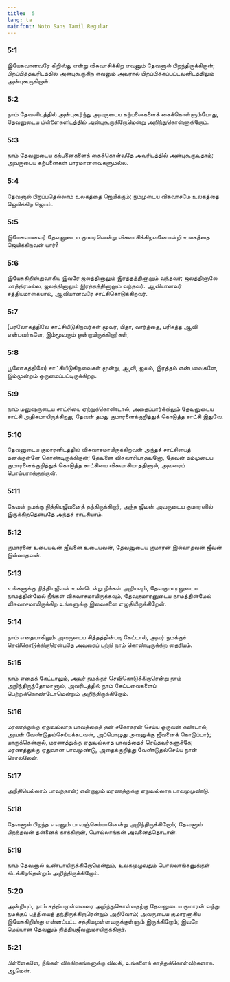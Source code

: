 ```yaml
---
title:  5
lang: ta
mainfont: Noto Sans Tamil Regular
---
```


###  5:1

இயேசுவானவரே கிறிஸ்து என்று விசுவாசிக்கிற எவனும் தேவனால் பிறந்திருக்கிறான்; பிறப்பித்தவரிடத்தில் அன்புகூருகிற எவனும் அவரால் பிறப்பிக்கப்பட்டவனிடத்திலும் அன்புகூருகிறான்.

###  5:2

நாம் தேவனிடத்தில் அன்புகூர்ந்து அவருடைய கற்பனைகளைக் கைக்கொள்ளும்போது, தேவனுடைய பிள்ளைகளிடத்தில் அன்புகூருகிறோமென்று அறிந்துகொள்ளுகிறோம்.

###  5:3

நாம் தேவனுடைய கற்பனைகளைக் கைக்கொள்வதே அவரிடத்தில் அன்புகூருவதாம்; அவருடைய கற்பனைகள் பாரமானவைகளுமல்ல.

###  5:4

தேவனால் பிறப்பதெல்லாம் உலகத்தை ஜெயிக்கும்; நம்முடைய விசுவாசமே உலகத்தை ஜெயிக்கிற ஜெயம்.

###  5:5

இயேசுவானவர் தேவனுடைய குமாரனென்று விசுவாசிக்கிறவனேயன்றி உலகத்தை ஜெயிக்கிறவன் யார்?

###  5:6

இயேசுகிறிஸ்துவாகிய இவரே ஜலத்தினாலும் இரத்தத்தினாலும் வந்தவர்; ஜலத்தினாலே மாத்திரமல்ல, ஜலத்தினாலும் இரத்தத்தினாலும் வந்தவர். ஆவியானவர் சத்தியமாகையால், ஆவியானவரே சாட்சிகொடுக்கிறவர்.

###  5:7

(பரலோகத்திலே சாட்சியிடுகிறவர்கள் மூவர், பிதா, வார்த்தை, பரிசுத்த ஆவி என்பவர்களே, இம்மூவரும் ஒன்றாயிருக்கிறார்கள்;

###  5:8

பூலோகத்திலே) சாட்சியிடுகிறவைகள் மூன்று, ஆவி, ஜலம், இரத்தம் என்பவைகளே, இம்மூன்றும் ஒருமைப்பட்டிருக்கிறது.

###  5:9

நாம் மனுஷருடைய சாட்சியை ஏற்றுக்கொண்டால், அதைப்பார்க்கிலும் தேவனுடைய சாட்சி அதிகமாயிருக்கிறது; தேவன் தமது குமாரனைக்குறித்துக் கொடுத்த சாட்சி இதுவே.

###  5:10

தேவனுடைய குமாரனிடத்தில் விசுவாசமாயிருக்கிறவன் அந்தச் சாட்சியைத் தனக்குள்ளே கொண்டிருக்கிறான்; தேவனை விசுவாசியாதவனோ, தேவன் தம்முடைய குமாரனைக்குறித்துக் கொடுத்த சாட்சியை விசுவாசியாததினால், அவரைப் பொய்யராக்குகிறான்.

###  5:11

தேவன் நமக்கு நித்தியஜீவனைத் தந்திருக்கிறார், அந்த ஜீவன் அவருடைய குமாரனில் இருக்கிறதென்பதே அந்தச் சாட்சியாம்.

###  5:12

குமாரனை உடையவன் ஜீவனை உடையவன், தேவனுடைய குமாரன் இல்லாதவன் ஜீவன் இல்லாதவன்.

###  5:13

உங்களுக்கு நித்தியஜீவன் உண்டென்று நீங்கள் அறியவும், தேவகுமாரனுடைய நாமத்தின்மேல் நீங்கள் விசுவாசமாயிருக்கவும், தேவகுமாரனுடைய நாமத்தின்மேல் விசுவாசமாயிருக்கிற உங்களுக்கு இவைகளை எழுதியிருக்கிறேன்.

###  5:14

நாம் எதையாகிலும் அவருடைய சித்தத்தின்படி கேட்டால், அவர் நமக்குச் செவிகொடுக்கிறாரென்பதே அவரைப் பற்றி நாம் கொண்டிருக்கிற தைரியம்.

###  5:15

நாம் எதைக் கேட்டாலும், அவர் நமக்குச் செவிகொடுக்கிறாரென்று நாம் அறிந்திருந்தோமானால், அவரிடத்தில் நாம் கேட்டவைகளைப் பெற்றுக்கொண்டோமென்றும் அறிந்திருக்கிறோம்.

###  5:16

மரணத்துக்கு ஏதுவல்லாத பாவத்தைத் தன் சகோதரன் செய்ய ஒருவன் கண்டால், அவன் வேண்டுதல்செய்யக்கடவன், அப்பொழுது அவனுக்கு ஜீவனைக் கொடுப்பார்; யாருக்கென்றால், மரணத்துக்கு ஏதுவல்லாத பாவத்தைச் செய்தவர்களுக்கே; மரணத்துக்கு ஏதுவான பாவமுண்டு, அதைக்குறித்து வேண்டுதல்செய்ய நான் சொல்லேன்.

###  5:17

அநீதியெல்லாம் பாவந்தான்; என்றாலும் மரணத்துக்கு ஏதுவல்லாத பாவமுமுண்டு.

###  5:18

தேவனால் பிறந்த எவனும் பாவஞ்செய்யானென்று அறிந்திருக்கிறோம்; தேவனால் பிறந்தவன் தன்னைக் காக்கிறான், பொல்லாங்கன் அவனைத்தொடான்.

###  5:19

நாம் தேவனால் உண்டாயிருக்கிறோமென்றும், உலகமுழுவதும் பொல்லாங்கனுக்குள் கிடக்கிறதென்றும் அறிந்திருக்கிறோம்.

###  5:20

அன்றியும், நாம் சத்தியமுள்ளவரை அறிந்துகொள்வதற்கு தேவனுடைய குமாரன் வந்து நமக்குப் புத்தியைத் தந்திருக்கிறாரென்றும் அறிவோம்; அவருடைய குமாரனாகிய இயேசுகிறிஸ்து என்னப்பட்ட சத்தியமுள்ளவருக்குள்ளும் இருக்கிறோம்; இவரே மெய்யான தேவனும் நித்தியஜீவனுமாயிருக்கிறார்.

###  5:21

பிள்ளைகளே, நீங்கள் விக்கிரகங்களுக்கு விலகி, உங்களைக் காத்துக்கொள்வீர்களாக. ஆமென்.

